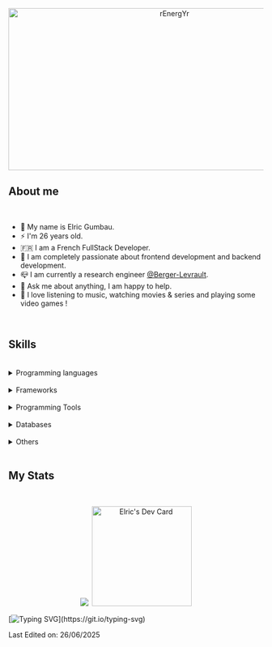 <p align="center">
  <img src="https://socialify.git.ci/rEnergYr/rEnergYr/image?custom_description=Hello+World%2C+I%27m+Elric+%F0%9F%91%8B&description=1&name=1&pattern=Solid&theme=Dark" alt="rEnergYr" width="640" height="320" />
</p>

## About me

<br>

- 🦄 My name is Elric Gumbau.
- ⚡ I'm 26 years old.
- 🇫🇷 I am a French FullStack Developer.
- 💚 I am completely passionate about frontend development and backend development.
- 📪 I am currently a research engineer <a href="https://www.berger-levrault.com/us" target="_blank">@Berger-Levrault</a>.
- 💬 Ask me about anything, I am happy to help.
- 🎉 I love listening to music, watching movies & series and playing some video games !

<br>

## Skills

<br>

<details>
<summary>Programming languages</summary>
<br>
<img src="https://img.shields.io/badge/-TypeScript%20-%23323330?style=for-the-badge&logo=typescript">&nbsp;
<img src="https://img.shields.io/badge/-Rust%20-%23323330?style=for-the-badge&logo=rust">
</details>
<br>

<details>
<summary>Frameworks</summary>
<br>
<img src="https://img.shields.io/badge/-NuxtJS%20-%23323330?style=for-the-badge&logo=nuxt">&nbsp;
<img src="https://img.shields.io/badge/-Svelte-%23323330?style=for-the-badge&logo=Svelte">&nbsp;
<img src="https://img.shields.io/badge/-AdonisJS-%23323330?style=for-the-badge&logo=AdonisJS">&nbsp;
<img src="https://img.shields.io/badge/-Tailwind%20CSS-%23323330?style=for-the-badge&logo=TailwindCSS">
</details>
<br>

<details>
<summary>Programming Tools</summary>
<br>
<img src="https://img.shields.io/badge/HTTPie-%23323330?style=for-the-badge&logo=HTTPie">&nbsp;
<img src="https://img.shields.io/badge/-Docker-%23323330?style=for-the-badge&logo=Docker">
</details>
<br>

<details>
<summary>Databases</summary>
<br>
<img src="https://img.shields.io/badge/-MySQL-%23323330?style=for-the-badge&logo=MySQL">&nbsp;
<img src="https://img.shields.io/badge/-Redis-%23323330?style=for-the-badge&logo=Redis">&nbsp;
<img src="https://img.shields.io/badge/-MongoDB-%23323330?style=for-the-badge&logo=mongodb">
</details>
<br>

<details>
<summary>Others</summary>
<br>
<img src="https://img.shields.io/badge/-macOS-%23323330?style=for-the-badge&logo=apple">&nbsp;
<img src="https://img.shields.io/badge/Chrome-%23323330?style=for-the-badge&logo=google-chrome">&nbsp;
<img src="https://img.shields.io/badge/-Logitech-%23323330?style=for-the-badge&logo=Logitech">&nbsp;
<img src="https://img.shields.io/badge/Figma-%23323330?style=for-the-badge&logo=figma">
</details>

<br>

## My Stats

<br>
  
<p float="left" align="center">
  <img src="https://github-readme-stats.vercel.app/api?username=rEnergYr&count_private=true&show_icons=trueline_height=21&theme=dracula">&nbsp;
  <a href="https://app.daily.dev/EnergY_"><img height="197px" src="https://api.daily.dev/devcards/a85314732ebb474aa089249083e5fd5b.png?r=j2t" alt="Elric's Dev Card"/>   </a>
</p>

[![Typing SVG](https://readme-typing-svg.herokuapp.com?color=%2336BCF7&lines=Happy+coding+!)](https://git.io/typing-svg)

Last Edited on: 26/06/2025
